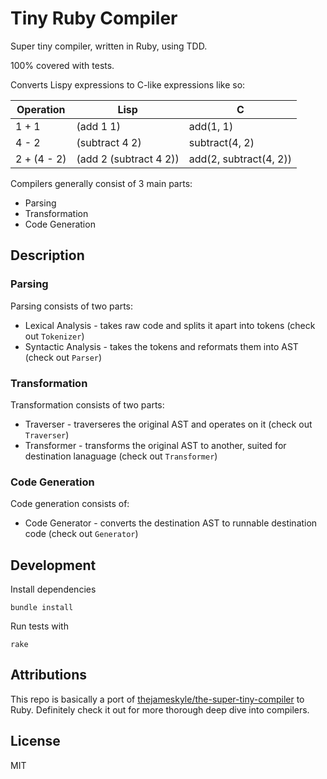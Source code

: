 # Tiny Ruby Compiler

Super tiny compiler, written in Ruby, using TDD. 

100% covered with tests.

Converts Lispy expressions to C-like expressions like so:

| Operation       | Lisp                   | C                      |
| ----------------| -----------------------|------------------------|
| 1 + 1           | (add 1 1)              | add(1, 1)              |
| 4 - 2           | (subtract 4 2)         | subtract(4, 2)         |
| 2 + (4 - 2)     | (add 2 (subtract 4 2)) | add(2, subtract(4, 2)) |

Compilers generally consist of 3 main parts:
* Parsing
* Transformation
* Code Generation

## Description

### Parsing
Parsing consists of two parts:

* Lexical Analysis - takes raw code and splits it apart into tokens (check out `Tokenizer`)
* Syntactic Analysis - takes the tokens and reformats them into AST (check out `Parser`)

### Transformation
Transformation consists of two parts:

* Traverser - traverseres the original AST and operates on it (check out `Traverser`)
* Transformer - transforms the original AST to another, suited for destination lanaguage (check out `Transformer`)

### Code Generation

Code generation consists of:
* Code Generator - converts the destination AST to runnable destination code (check out `Generator`)

## Development

Install dependencies

```
bundle install
```

Run tests with
```
rake
```

## Attributions

This repo is basically a port of [thejameskyle/the-super-tiny-compiler](https://github.com/thejameskyle/the-super-tiny-compiler) to Ruby.
Definitely check it out for more thorough deep dive into compilers.

## License

MIT
